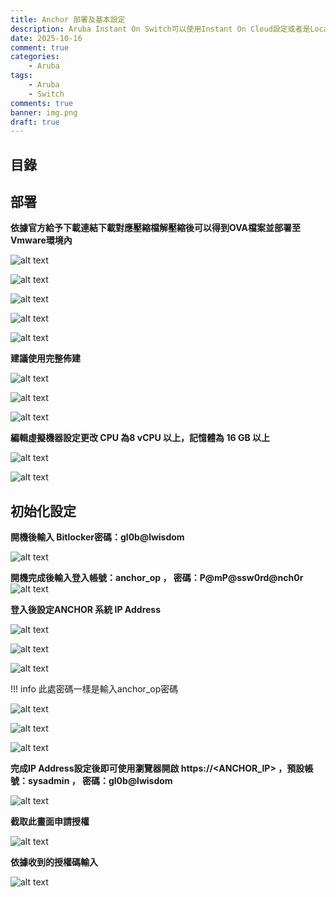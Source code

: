 ```yaml
---
title: Anchor 部署及基本設定
description: Aruba Instant On Switch可以使用Instant On Cloud設定或者是Local Web，本篇主要紀錄Local Web方式
date: 2025-10-16
comment: true
categories:
    - Aruba
tags:
    - Aruba
    - Switch
comments: true
banner: img.png
draft: true
---
```


<h2>目錄</h2>

<div class="page-break"/>

## 部署

**依據官方給予下載連結下載對應壓縮檔解壓縮後可以得到OVA檔案並部署至Vmware環境內**

![alt text](images/img.png)

![alt text](images/img-1.png)

![alt text](images/img-2.png)

![alt text](images/img-3.png)

![alt text](images/img-4.png)

**建議使用完整佈建**

![alt text](images/img-5.png)

![alt text](images/img-6.png)

![alt text](images/img-7.png)

**編輯虛擬機器設定更改 CPU 為8 vCPU 以上，記憶體為 16 GB 以上**

![alt text](images/img-8.png)

![alt text](images/img-9.png)

## 初始化設定

**開機後輸入 Bitlocker密碼：gl0b@lwisdom**

![alt text](images/img-10.png)

**開機完成後輸入登入帳號：anchor_op ， 密碼：P@mP@ssw0rd@nch0r**
![alt text](images/img-11.png)

**登入後設定ANCHOR 系統 IP Address**

![alt text](images/img-12.png)

![alt text](images/img-13.png)

![alt text](images/img-14.png)

!!! info
    此處密碼一樣是輸入anchor_op密碼

![alt text](images/img-15.png)

![alt text](images/img-16.png)

![alt text](images/img-18.png)

**完成IP Address設定後即可使用瀏覽器開啟 https://<ANCHOR_IP\> ，預設帳號：sysadmin ， 密碼：gl0b@lwisdom**

![alt text](images/img-19.png)

**截取此畫面申請授權**

![alt text](images/img-20.png)

**依據收到的授權碼輸入**

![alt text](images/img-21.png)